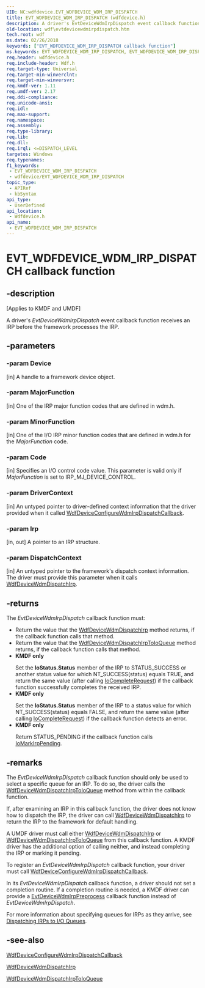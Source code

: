 ```yaml
---
UID: NC:wdfdevice.EVT_WDFDEVICE_WDM_IRP_DISPATCH
title: EVT_WDFDEVICE_WDM_IRP_DISPATCH (wdfdevice.h)
description: A driver's EvtDeviceWdmIrpDispatch event callback function receives an IRP before the framework processes the IRP.
old-location: wdf\evtdevicewdmirpdispatch.htm
tech.root: wdf
ms.date: 02/26/2018
keywords: ["EVT_WDFDEVICE_WDM_IRP_DISPATCH callback function"]
ms.keywords: EVT_WDFDEVICE_WDM_IRP_DISPATCH, EVT_WDFDEVICE_WDM_IRP_DISPATCH callback, EvtDeviceWdmIrpDispatch, EvtDeviceWdmIrpDispatch callback function, kmdf.evtdevicewdmirpdispatch, wdf.evtdevicewdmirpdispatch, wdfdevice/EvtDeviceWdmIrpDispatch
req.header: wdfdevice.h
req.include-header: Wdf.h
req.target-type: Universal
req.target-min-winverclnt: 
req.target-min-winversvr: 
req.kmdf-ver: 1.11
req.umdf-ver: 2.17
req.ddi-compliance: 
req.unicode-ansi: 
req.idl: 
req.max-support: 
req.namespace: 
req.assembly: 
req.type-library: 
req.lib: 
req.dll: 
req.irql: <=DISPATCH_LEVEL
targetos: Windows
req.typenames: 
f1_keywords:
 - EVT_WDFDEVICE_WDM_IRP_DISPATCH
 - wdfdevice/EVT_WDFDEVICE_WDM_IRP_DISPATCH
topic_type:
 - APIRef
 - kbSyntax
api_type:
 - UserDefined
api_location:
 - Wdfdevice.h
api_name:
 - EVT_WDFDEVICE_WDM_IRP_DISPATCH
---
```


# EVT_WDFDEVICE_WDM_IRP_DISPATCH callback function


## -description

<p class="CCE_Message">[Applies to KMDF and UMDF]</p>

A driver's <i>EvtDeviceWdmIrpDispatch</i> event callback function receives an IRP before the framework processes the IRP.

## -parameters

### -param Device 

[in]
A handle to a framework device object.

### -param MajorFunction 

[in]
One of the IRP major function codes that are defined in wdm.h.

### -param MinorFunction 

[in]
One of the I/O IRP minor function codes that are defined in wdm.h for the <i>MajorFunction</i> code.

### -param Code 

[in]
Specifies an I/O control code value.  This parameter is valid only if <i>MajorFunction</i> is set to IRP_MJ_DEVICE_CONTROL.

### -param DriverContext 

[in]
An untyped pointer to driver-defined context information that the driver provided when it called <a href="/windows-hardware/drivers/ddi/wdfdevice/nf-wdfdevice-wdfdeviceconfigurewdmirpdispatchcallback">WdfDeviceConfigureWdmIrpDispatchCallback</a>.

### -param Irp 

[in, out]
A pointer to an IRP structure.

### -param DispatchContext 

[in]
An untyped pointer to the framework's dispatch  context information. The driver must provide this parameter when it calls <a href="/windows-hardware/drivers/ddi/wdfdevice/nf-wdfdevice-wdfdevicewdmdispatchirp">WdfDeviceWdmDispatchIrp</a>.

## -returns

The <i>EvtDeviceWdmIrpDispatch</i> callback function must:

<ul>
<li>Return the value that the <a href="/windows-hardware/drivers/ddi/wdfdevice/nf-wdfdevice-wdfdevicewdmdispatchirp">WdfDeviceWdmDispatchIrp</a> method returns, if the callback function calls that method.</li>
<li>Return the value that the <a href="/windows-hardware/drivers/ddi/wdfdevice/nf-wdfdevice-wdfdevicewdmdispatchirptoioqueue">WdfDeviceWdmDispatchIrpToIoQueue</a> method returns, if the callback function calls that method.</li>
<li>
<b>KMDF only</b></p> Set the <b>IoStatus.Status</b> member of the IRP to STATUS_SUCCESS or another status value for which NT_SUCCESS(status) equals TRUE, and return the same value (after calling <a href="/windows-hardware/drivers/ddi/wdm/nf-wdm-iocompleterequest">IoCompleteRequest</a>) if the callback function successfully completes the received IRP.</li>
<li>
<b>KMDF only</b></p>Set the <b>IoStatus.Status</b> member of the IRP to a status value for which NT_SUCCESS(status) equals FALSE, and return the same value (after calling <a href="/windows-hardware/drivers/ddi/wdm/nf-wdm-iocompleterequest">IoCompleteRequest</a>) if the callback function detects an error.</li>
<li>
<b>KMDF only</b></p>Return STATUS_PENDING if the callback function calls <a href="/windows-hardware/drivers/ddi/wdm/nf-wdm-iomarkirppending">IoMarkIrpPending</a>.</li>
</ul>

## -remarks

The <i>EvtDeviceWdmIrpDispatch</i> callback function should only be used to select a specific queue for an IRP. To do so, the driver calls the <a href="/windows-hardware/drivers/ddi/wdfdevice/nf-wdfdevice-wdfdevicewdmdispatchirptoioqueue">WdfDeviceWdmDispatchIrpToIoQueue</a> method from within the callback function.

If, after examining an IRP in this callback function, the driver does not  know how to dispatch the IRP, the driver can call <a href="/windows-hardware/drivers/ddi/wdfdevice/nf-wdfdevice-wdfdevicewdmdispatchirp">WdfDeviceWdmDispatchIrp</a> to return the IRP to the framework for default handling.

A UMDF driver must call either <a href="/windows-hardware/drivers/ddi/wdfdevice/nf-wdfdevice-wdfdevicewdmdispatchirp">WdfDeviceWdmDispatchIrp</a> or <a href="/windows-hardware/drivers/ddi/wdfdevice/nf-wdfdevice-wdfdevicewdmdispatchirptoioqueue">WdfDeviceWdmDispatchIrpToIoQueue</a> from this callback function.  A KMDF driver has the additional option of calling neither, and instead completing the IRP or marking it pending.

To register an <i>EvtDeviceWdmIrpDispatch</i> callback function, your driver must call <a href="/windows-hardware/drivers/ddi/wdfdevice/nf-wdfdevice-wdfdeviceconfigurewdmirpdispatchcallback">WdfDeviceConfigureWdmIrpDispatchCallback</a>.

In its <i>EvtDeviceWdmIrpDispatch</i> callback function, a driver should not set a completion routine. If a completion routine is needed, a KMDF driver can provide a  <a href="/windows-hardware/drivers/ddi/wdfdevice/nc-wdfdevice-evt_wdfdevice_wdm_irp_preprocess">EvtDeviceWdmIrpPreprocess</a> callback function instead of <i>EvtDeviceWdmIrpDispatch</i>.

 For more information about specifying queues for IRPs as they arrive, see <a href="/windows-hardware/drivers/wdf/dispatching-irps-to-i-o-queues">Dispatching IRPs to I/O Queues</a>.

## -see-also

<a href="/windows-hardware/drivers/ddi/wdfdevice/nf-wdfdevice-wdfdeviceconfigurewdmirpdispatchcallback">WdfDeviceConfigureWdmIrpDispatchCallback</a>



<a href="/windows-hardware/drivers/ddi/wdfdevice/nf-wdfdevice-wdfdevicewdmdispatchirp">WdfDeviceWdmDispatchIrp</a>



<a href="/windows-hardware/drivers/ddi/wdfdevice/nf-wdfdevice-wdfdevicewdmdispatchirptoioqueue">WdfDeviceWdmDispatchIrpToIoQueue</a>


